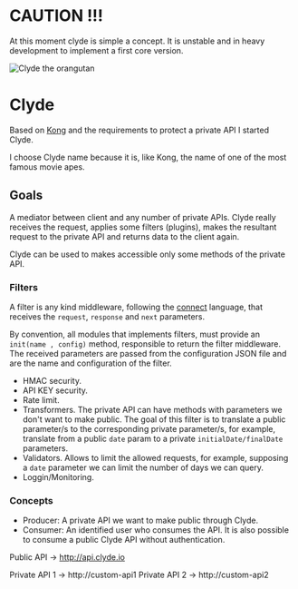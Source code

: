 # CAUTION !!!

At this moment clyde is simple a concept. It is unstable and in heavy development to implement a first core version.

![Clyde the orangutan](http://www.wweek.com/portland/imgs/media.images/18764/movies_everywhich.widea.jpg)

# Clyde

Based on [Kong](http://getkong.org/) and the requirements to protect a private API I started Clyde.

I choose Clyde name because it is, like Kong, the name of one of the most famous movie apes.

## Goals

A mediator between client and any number of private APIs. Clyde really receives the request, applies some filters (plugins), makes the resultant request to the private API and returns data to the client again.

Clyde can be used to makes accessible only some methods of the private API.

### Filters

A filter is any kind middleware, following the [connect](https://github.com/senchalabs/connect) language, that receives the `request`, `response` and `next` parameters.

By convention, all modules that implements filters, must provide an `init(name , config)` method, responsible to return the filter middleware. The received parameters are passed from the configuration JSON file and are the name and configuration of the filter.

* HMAC security.
* API KEY security.
* Rate limit.
* Transformers. The private API can have methods with parameters we don't want to make public. The goal of this filter is to translate a public parameter/s to the corresponding private parameter/s, for example, translate from a public `date` param to a private `initialDate/finalDate` parameters.
* Validators. Allows to limit the allowed requests, for example, supposing a `date` parameter we can limit the number of days we can query.
* Loggin/Monitoring.

### Concepts

* Producer: A private API we want to make public through Clyde.
* Consumer: An identified user who consumes the API. It is also possible to consume a public Clyde API without authentication.


Public API -> http://api.clyde.io

Private API 1 -> http://custom-api1
Private API 2 -> http://custom-api2

